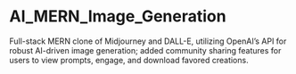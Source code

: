 # AI_MERN_Image_Generation
Full-stack MERN clone of Midjourney and DALL-E, utilizing OpenAI’s API for robust AI-driven image generation; added community sharing features for users to view prompts, engage, and download favored creations.
